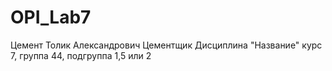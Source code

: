 # OPI_Lab7
Цемент
Толик
Александрович
Цементщик 
Дисциплина "Название"
курс 7, группа 44, подгруппа 1,5 или 2
